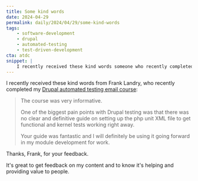 ```yaml
---
title: Some kind words
date: 2024-04-29
permalink: daily/2024/04/29/some-kind-words
tags:
    - software-development
    - drupal
    - automated-testing
    - test-driven-development
cta: atdc
snippet: |
    I recently received these kind words someone who recently completed my Drupal automated testing email course.
---
```


I recently received these kind words from Frank Landry, who recently completed my [Drupal automated testing email course][course]:

> The course was very informative.
>
> One of the biggest pain points with Drupal testing was that there was no clear and definitive guide on setting up the php unit XML file to get functional and kernel tests working right away.
>
> Your guide was fantastic and I will definitely be using it going forward in my module development for work.

Thanks, Frank, for your feedback.

It's great to get feedback on my content and to know it's helping and providing value to people.

[course]: {{site.url}}/atdc
